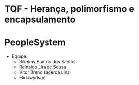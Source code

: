 # TQF - Herança, polimorfismo e encapsulamento

# PeopleSystem 

- Equipe:
    - Rikelmy Paulino dos Santos
    - Reinaldo Lira de Sousa
    - Vitor Breno Lacerda Lins
    - Elidawydson

